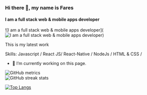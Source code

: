 ### Hi there 👋, my name is Fares
#### I am a full stack web & mobile apps developer
![I am a full stack web & mobile apps developer](![I am a full stack web & mobile apps developer](https://media-exp1.licdn.com/dms/image/C4E16AQF_kh1Gc0oIUQ/profile-displaybackgroundimage-shrink_350_1400/0/1658762566924?e=1665014400&v=beta&t=moiDzZTnp__MR7bRSI72DgxHnFFavAsKEmN6b10Hfys))

This is my latest work 

Skills: Javascript / React JS/ React-Native / NodeJs / HTML & CSS / 

- 🔭 I’m currently working on this page. 

![GitHub metrics](https://metrics.lecoq.io/faresharmali)  
![GitHub streak stats](https://github-readme-streak-stats.herokuapp.com/?user=faresharmali)  



[![Top Langs](https://github-readme-stats.vercel.app/api/top-langs/?username=faresharmali)](https://github.com/anuraghazra/github-readme-stats)


